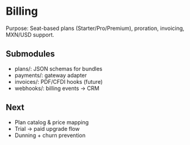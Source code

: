 # Billing

Purpose: Seat-based plans (Starter/Pro/Premium), proration, invoicing, MXN/USD support.

## Submodules
- plans/: JSON schemas for bundles
- payments/: gateway adapter
- invoices/: PDF/CFDI hooks (future)
- webhooks/: billing events → CRM

## Next
- Plan catalog & price mapping
- Trial → paid upgrade flow
- Dunning + churn prevention

